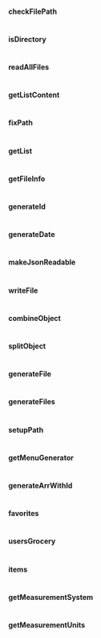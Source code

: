 #### checkFilePath
```
```
#### isDirectory
```
```
#### readAllFiles
```
```
#### getListContent
```
```
#### fixPath
```
```
#### getList
```
```
#### getFileInfo
```
```
#### generateId
```
```
#### generateDate
```
```
#### makeJsonReadable
```
```
#### writeFile
```
```
#### combineObject
```
```
#### splitObject
```
```
#### generateFile
```
```
#### generateFiles
```
```
#### setupPath
```
```

#### getMenuGenerator
```
```
#### generateArrWithId
```
```

#### favorites
```
```
#### usersGrocery
```
```
#### items
```
```

#### getMeasurementSystem
```
```
#### getMeasurementUnits
```
```
